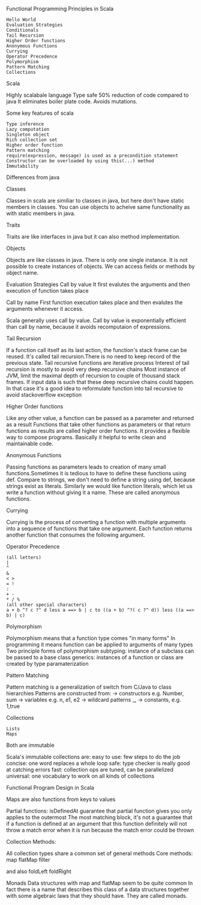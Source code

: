 Functional Programming Principles in Scala
    
    Hello World
    Evaluation Strategies
    Conditionals
    Tail Recursion
    Higher Order functions
    Anonymous Functions
    Currying
    Operator Precedence
    Polymorphism
    Pattern Matching
    Collections

Scala

Highly scalabale language
Type safe
50% reduction of code compared to java
It eliminates boiler plate code.
Avoids mutations.

Some key features of scala
    
    Type inference
    Lazy computation
    Singleton object
    Rich collection set
    Higher order function
    Pattern matching
    require(expression, message) is used as a precondition statement
    Constructor can be overloaded by using this(...) method
    Immutability

Differences from java

Classes

Classes in scala are similiar to classes in java, but here don't have static members in classes. You can use objects to acheive same functionality as with static members in java.

Traits

Traits are like interfaces in java but it can also method implementation.

Objects

Objects are like classes in java. There is only one single instance. It is not possible to create instances of objects. We can access fields or methods by object name.

Evaluation Strategies
Call by value
It first evalutes the arguments and then execution of function takes place

Call by name
First function execution takes place and then evalutes the arguments whenever it access.

Scala generally uses call by value. Call by value is exponentially efficient than call by name, because it avoids recomputaion of expressions.

Tail Recursion

If a function call itself as its last action, the function's stack frame can be reused. It's called tail recursion.There is no need to keep record of the previous state.
Tail recursive functions are iterative process
Interest of tail recursion is mostly to avoid very deep recursive chains
Most instance of JVM, limit the maximal depth of recursion to couple of thousand stack frames. If input data is such that these deep recursive chains could happen. In that case it's a good idea to reformulate function into tail recursive to avoid stackoverflow exception

Higher Order functions

Like any other value, a function can be passed as a parameter and returned as a result
Functions that take other functions as parameters or that return functions as results are called higher order functions.
It provides a flexible way to compose programs. Basically it helpful to write clean and maintainable code.

Anonymous Functions

Passing functions as parameters leads to creation of many small functions.Sometimes it is tedious to have to define these functions using def.
Compare to strings, we don't need to define a string using def, because strings exist as literals. Similarly we would like function literals,
which let us write a function without giving it a name. These are called anonymous functions.

Currying

Currying is the process of converting a function with multiple arguments into a sequence of functions that take one argument. Each function returns another function that consumes the following argument.

Operator Precedence

    (all letters)
    |
    ^
    &
    < >
    = !
    :
    + -
    * / %
    (all other special characters)
    a + b ^? c ?^ d less a ==> b | c to ((a + b) ^?( c ?^ d)) less ((a ==> b) | c)


Polymorphism

Polymorphism means that a function type comes "in many forms"
In programming it means function can be applied to arguments of many types
Two principle forms of polymorphism
subtyping: instance of a subclass can be passed to a base class
generics: instances of a function or class are created by type paramaterization

Pattern Matching

Pattern matching is a generalization of switch from C/Java to class hierarchies
Patterns are constructed from:
  -> constructors e.g. Number, sum
  -> variables e.g. n, e1, e2
  -> wildcard patterns _,
  -> constants, e.g. 1,true

Collections

    Lists
    Maps
Both are immutable

Scala's immutable collections are:
easy to use: few steps to do the job
concise: one word replaces a whole loop
safe: type checker is really good at catching errors
fast: collection ops are tuned, can be parallelized
universal: one vocabulary to work on all kinds of collections


Functional Program Design in Scala

Maps are also functions from keys to values

Partial functions:
isDefinedAt guarantee that partial function gives you only applies to the outermost The most matching block, it's not a guarantee that if a function is defined at an argument that this function definitely will not throw a match error when it is run because the match error could be thrown

Collection Methods:

All collection types share a common set of general methods
Core methods:
map
flatMap
filter

and also
foldLeft
foldRight


Monads
Data structures with map and flatMap seem to be quite common
In fact there is a name that describes this class of a data structures together with some algebraic laws that they should have. They are called monads.
